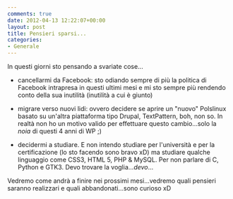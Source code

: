 ```yaml
---
comments: true
date: 2012-04-13 12:22:07+00:00
layout: post
title: Pensieri sparsi...
categories:
- Generale
---
```


In questi giorni sto pensando a svariate cose...



	
  * cancellarmi da Facebook: sto odiando sempre di più la politica di Facebook intrapresa in questi ultimi mesi e mi sto sempre più rendendo conto della sua inutilità (inutilità a cui è giunto)

	
  * migrare verso nuovi lidi: ovvero decidere se aprire un "nuovo" Polslinux basato su un'altra piattaforma tipo Drupal, TextPattern, boh, non so. In realtà non ho un motivo valido per effettuare questo cambio...solo la _noia_ di questi 4 anni di WP ;)

	
  * decidermi a studiare. E non intendo studiare per l'università e per la certificazione (lo sto facendo sono bravo xD) ma studiare qualche linguaggio come CSS3, HTML 5, PHP & MySQL. Per non parlare di C, Python e GTK3. Devo trovare la voglia..._devo_...


Vedremo come andrà a finire nei prossimi mesi...vedremo quali pensieri saranno realizzari e quali abbandonati...sono curioso xD
